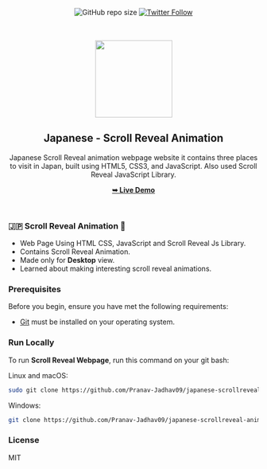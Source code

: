<div align="center">

![GitHub repo size](https://img.shields.io/github/repo-size/Pranav-Jadhav09/japanese-scrollreveal-animation)
[![Twitter Follow](https://img.shields.io/twitter/follow/Pranav_Jadhav09?style=social)](https://twitter.com/Pranav_Jadhav09)

<!-- [![Hashnode Badge](https://img.shields.io/badge/Read_Blog-2962FF?style=social&logo=hashnode&logoColor=blue)](https://thejrpranav09.hashnode.dev/building-an-engaging-facebook-landing-page-a-web-development-odyssey) -->
<br />
<br />

 <img src="https://thumbs.dreamstime.com/b/vector-greeting-welcome-to-japan-cute-style-cartoon-greeting-welcome-to-japan-cute-style-cartoon-110888333.jpg" width="155px">

<h2 align="center">Japanese - Scroll Reveal Animation</h2>
Japanese Scroll Reveal animation webpage website it contains three places to visit in Japan, built using HTML5, CSS3, and JavaScript. Also used Scroll Reveal JavaScript Library.

<a href="https://pranav-jadhav09.github.io/japanese-scrollreveal-animation/"><strong>➥ Live Demo</strong></a>

</div>

<br />

### 🇯🇵 Scroll Reveal Animation 🏯

- Web Page Using HTML CSS, JavaScript and Scroll Reveal Js Library.
- Contains Scroll Reveal Animation.
- Made only for **Desktop** view.
- Learned about making interesting scroll reveal animations.


### Prerequisites

Before you begin, ensure you have met the following requirements:

- [Git](https://git-scm.com/downloads "Download Git") must be installed on your operating system.

### Run Locally

To run **Scroll Reveal Webpage**, run this command on your git bash:

Linux and macOS:

```bash
sudo git clone https://github.com/Pranav-Jadhav09/japanese-scrollreveal-animation.git
```

Windows:

```bash
git clone https://github.com/Pranav-Jadhav09/japanese-scrollreveal-animation.git
```

### License

MIT
